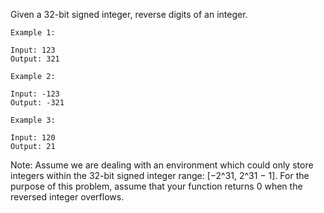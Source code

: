 Given a 32-bit signed integer, reverse digits of an integer.
````
Example 1:

Input: 123
Output: 321
````
````
Example 2:

Input: -123
Output: -321
````
````
Example 3:

Input: 120
Output: 21
````
Note:
Assume we are dealing with an environment which could only store integers within the 32-bit signed integer range: [−2^31,  2^31 − 1]. For the purpose of this problem, assume that your function returns 0 when the reversed integer overflows.
